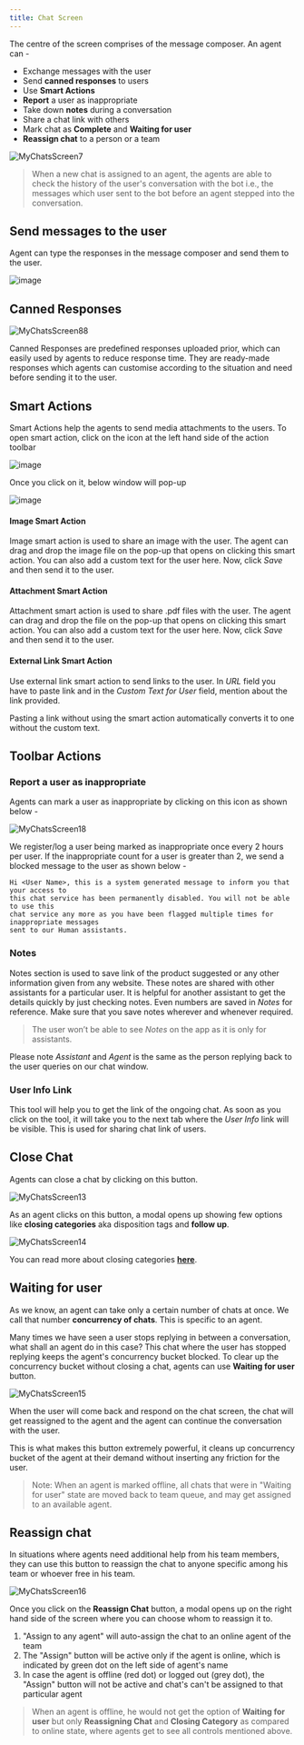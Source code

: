 ```yaml
---
title: Chat Screen
---
```


The centre of the screen comprises of the message composer. An agent can - 

  * Exchange messages with the user
  * Send **canned responses** to users
  * Use **Smart Actions**
  * **Report** a user as inappropriate
  * Take down **notes** during a conversation
  * Share a chat link with others
  * Mark chat as **Complete** and **Waiting for user** 
  * **Reassign chat** to a person or a team
  
![MyChatsScreen7](assets/centrescreen.png)

> When a new chat is assigned to an agent, the agents are able to check the history of the user's conversation with the bot i.e., the messages which user sent to the bot before an agent stepped into the conversation.

## Send messages to the user

Agent can type the responses in the message composer and send them to the user.

![image](https://user-images.githubusercontent.com/75118325/119291664-76c45400-bc6c-11eb-98a8-e1c2aeff9395.png)

## Canned Responses

![MyChatsScreen88](assets/cannedresponses.png)

Canned Responses are predefined responses uploaded prior, which can easily used by agents to reduce response time. They are ready-made responses which agents can customise according to the situation and need before sending it to the user.

## Smart Actions

Smart Actions help the agents to send media attachments to the users. To open smart action, click on the icon at the left hand side of the action toolbar

![image](https://user-images.githubusercontent.com/75118325/119292054-403b0900-bc6d-11eb-9ade-17eefd5981b8.png)

Once you click on it, below window will pop-up

![image](https://user-images.githubusercontent.com/75118325/119292077-4e892500-bc6d-11eb-9782-841dfb6d6c77.png)

#### Image Smart Action

Image smart action is used to share an image with the user. The agent can drag and drop the image file on the pop-up that opens on clicking this smart action. You can also add a custom text for the user here. Now, click *Save* and then send it to the user.

#### Attachment Smart Action

Attachment smart action is used to share .pdf files with the user. The agent can drag and drop the file on the pop-up that opens on clicking this smart action. You can also add a custom text for the user here. Now, click *Save* and then send it to the user.

#### External Link Smart Action

Use external link smart action to send links to the user. In *URL* field you have to paste link and in the *Custom Text for User* field, mention about the link provided.

Pasting a link without using the smart action automatically converts it to one without the custom text.

## Toolbar Actions

### Report a user as inappropriate

Agents can mark a user as inappropriate by clicking on this icon as shown below -

![MyChatsScreen18](assets/reportinappropriateicon.png)

We register/log a user being marked as inappropriate once every 2 hours per user. If the inappropriate count for a user is greater than 2, we send a blocked message to the user as shown below -

    Hi <User Name>, this is a system generated message to inform you that your access to 
    this chat service has been permanently disabled. You will not be able to use this 
    chat service any more as you have been flagged multiple times for inappropriate messages 
    sent to our Human assistants.

### Notes

Notes section is used to save link of the product suggested or any other information given from any website. These notes are shared with other assistants for a particular user. It is helpful for another assistant to get the details quickly by just checking notes. Even numbers are saved in *Notes* for reference. Make sure that you save notes wherever and whenever required.

> The user won’t be able to see *Notes* on the app as it is only for assistants.

Please note *Assistant* and *Agent* is the same as the person replying back to the user queries on our chat window.

### User Info Link

This tool will help you to get the link of the ongoing chat. As soon as you click on the tool, it will take you to the next tab where the *User Info* link will be visible. This is used for sharing chat link of users.

## Close Chat

Agents can close a chat by clicking on this button.

![MyChatsScreen13](assets/closechatbutton.png)

As an agent clicks on this button, a modal opens up showing few options like **closing categories** aka disposition tags and **follow up**.

![MyChatsScreen14](assets/closingcategorymodal.png)

You can read more about closing categories [**here**](https://docs.haptik.ai/agent-chat/closing-categories).

## Waiting for user

As we know, an agent can take only a certain number of chats at once. We call that number **concurrency of chats**. This is specific to an agent. 

Many times we have seen a user stops replying in between a conversation, what shall an agent do in this case? This chat where the user has stopped replying keeps the agent's concurrency bucket blocked. To clear up the concurrency bucket without closing a chat, agents can use **Waiting for user** button. 

![MyChatsScreen15](assets/waitingforuserbutton.png)

When the user will come back and respond on the chat screen, the chat will get reassigned to the agent and the agent can continue the conversation with the user.

This is what makes this button extremely powerful, it cleans up concurrency bucket of the agent at their demand without inserting any friction for the user.

> Note: When an agent is marked offline, all chats that were in "Waiting for user" state are moved back to team queue, and may get assigned to an available agent.

## Reassign chat

In situations where agents need additional help from his team members, they can use this button to reassign the chat to anyone specific among his team or whoever  free in his team. 

![MyChatsScreen16](assets/reassign_chat.png)

Once you click on the **Reassign Chat** button, a modal opens up on the right hand side of the screen where you can choose whom to reassign it to.

1. "Assign to any agent" will auto-assign the chat to an online agent of the team
2. The "Assign" button will be active only if the agent is online, which is indicated by green dot on the left side of agent's name 
3. In case the agent is offline (red dot) or logged out (grey dot), the "Assign" button will not be active and chat's can't be assigned to that particular agent

> When an agent is offline, he would not get the option of **Waiting for user** but only **Reassigning Chat** and **Closing Category** as compared to online state, where agents get to see all controls mentioned above.

